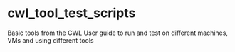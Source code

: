 # cwl_tool_test_scripts
Basic tools from the CWL User guide to run and test on different machines, VMs and using different tools

